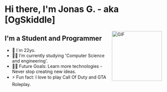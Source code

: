 # Hi there, I'm Jonas G. - aka [OgSkiddle]

<img align="right" alt="GIF" height="160px" src="https://media.giphy.com/media/du3J3cXyzhj75IOgvA/giphy.gif" />

## I'm a Student and Programmer  

- 👨‍ I´m 22yo.
- 👨‍💻 I’m currently studying 'Computer Science and engineering'.
- 💪🏼 Future Goals: Learn more technologies - Never stop creating new ideas.
- ⚡ Fun fact: I love to play Call Of Duty and GTA Roleplay.
